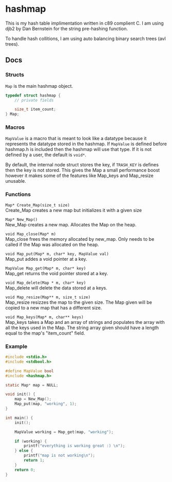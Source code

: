 # hashmap

This is my hash table implimentation written in c89 complient C.
I am using djb2 by Dan Bernstein for the string pre-hashing function.

To handle hash collitions, I am using auto balancing binary search trees (avl trees).

## Docs
### Structs
`Map` is the main hashmap object.
```c
typedef struct hashmap {
	// private fields

	size_t item_count;
} Map;
```

### Macros
`MapValue` is a macro that is meant to look like a datatype because it represents
the datatype stored in the hashmap. If `MapValue` is defined before hashmap.h is
included then the hashmap will use that type. If it is not defined by a user, the
default is `void*`.

By default, the internal node struct stores the key, if `TRASH_KEY` is defines then
the key is not stored. This gives the Map a small performance boost however
it makes some of the features like Map_keys and Map_resize unusable.

### Functions
`Map* Create_Map(size_t size)`<br>
Create_Map creates a new map but initializes it with a given size

`Map* New_Map()`<br>
New_Map creates a new map. Allocates the Map on the heap.

`void Map_close(Map* m)`<br>
Map_close frees the memory allocated by new_map. Only needs to be called if the Map was allocated on the heap.

`void Map_put(Map* m, char* key, MapValue val)`<br>
Map_put addes a void pointer at a key.

`MapValue Map_get(Map* m, char* key)`<br>
Map_get returns the void pointer stored at a key.

`void Map_delete(Map * m, char* key)`<br>
Map_delete will delete the data stored at a keys.

`void Map_resize(Map** m, size_t size)`<br>
Map_resize resizzes the map to the given size. The Map given will be copied
to a new map that has a different size.

`void Map_keys(Map* m, char** keys)`<br>
Map_keys takes a Map and an array of strings and populates the array with
all the keys used in the Map.
The string array given should have a length equal to the map's "item_count"
field.

### Example
```c
#include <stdio.h>
#include <stdbool.h>

#define MapValue bool
#include <hashmap.h>

static Map* map = NULL;

void init() {
	map = New_Map();
	Map_put(map, "working", 1);
}

int main() {
	init();

	MapValue working = Map_get(map, "working");

	if (working) {
		printf("everything is working great :) \n");
	} else {
		printf("map is not working\n");
		return 1;
	}
	return 0;
}
```
